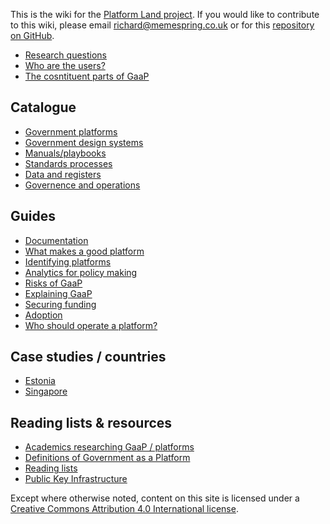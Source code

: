 <!-- TITLE: Welcome to the Platform Land Wiki -->

This is the wiki for the [Platform Land project](https://www.platformland.org). If you would like to contribute to this wiki, please email [richard@memespring.co.uk](mailto:richard@memespring.co.uk) or for this [repository on GitHub](https://github.com/memespring/wiki-platformland-content).

* [Research questions](research-questions)
* [Who are the users?](users)
* [The cosntituent parts of GaaP](components)

## Catalogue
* [Government platforms](government-platforms)
* [Government design systems](government-design-systems)
* [Manuals/playbooks](government-manuals-and-playbooks)
* [Standards processes](standards)
* [Data and registers](registers)
* [Governence and operations](governence)

## Guides
* [Documentation](documentation)
* [What makes a good platform](good-platforms)
* [Identifying platforms](identifying-platforms)
* [Analytics for policy making](analytics-policy)
* [Risks of GaaP](risks)
* [Explaining GaaP](explaining)
* [Securing funding](funding)
* [Adoption](adoption)
* [Who should operate a platform?](operating-platforms)

## Case studies / countries
* [Estonia](estonia)
* [Singapore](singapore)

## Reading lists & resources
* [Academics researching GaaP / platforms](researchers)
* [Definitions of Government as a Platform](definitions-gaap)
* [Reading lists](reading-lists)
* [Public Key Infrastructure](pki)

Except where otherwise noted, content on this site is licensed under a [Creative Commons Attribution 4.0 International license](https://creativecommons.org/licenses/by-nc/4.0/).
